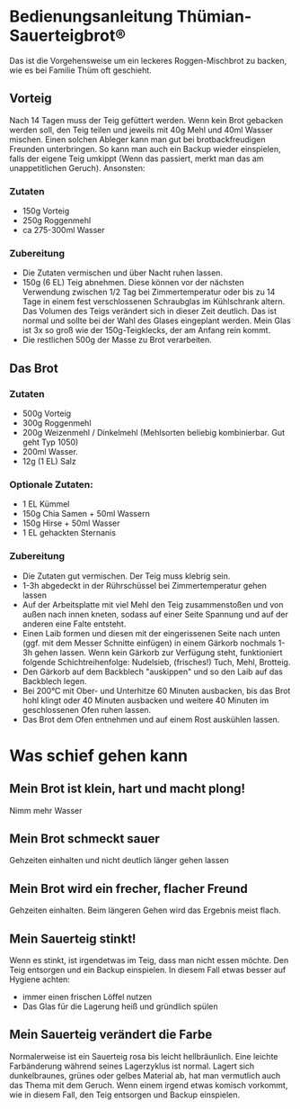 # Bedienungsanleitung Thümian-Sauerteigbrot®

Das ist die Vorgehensweise um ein leckeres Roggen-Mischbrot zu backen, wie es 
bei Familie Thüm oft geschieht. 


## Vorteig

Nach 14 Tagen muss der Teig gefüttert werden. Wenn kein
Brot gebacken werden soll, den Teig teilen und jeweils mit 40g Mehl und 40ml
Wasser mischen. Einen solchen Ableger kann man gut bei brotbackfreudigen 
Freunden unterbringen. So kann man auch ein Backup wieder einspielen, falls der 
eigene Teig umkippt (Wenn das passiert, merkt man das am unappetitlichen 
Geruch). Ansonsten:

### Zutaten
* 150g Vorteig
* 250g Roggenmehl
* ca 275-300ml Wasser

### Zubereitung

* Die Zutaten vermischen und über Nacht ruhen lassen.
* 150g (6 EL) Teig abnehmen. Diese können vor der nächsten Verwendung
  zwischen 1/2 Tag bei Zimmertemperatur oder bis zu 14 Tage in einem fest
  verschlossenen Schraubglas im Kühlschrank altern. Das Volumen des Teigs 
  verändert sich in dieser Zeit deutlich. Das ist normal und sollte bei der Wahl des Glases 
  eingeplant werden. Mein Glas ist 3x so groß wie der 150g-Teigklecks, der am Anfang 
  rein kommt.
* Die restlichen 500g der Masse zu Brot verarbeiten.

## Das Brot
### Zutaten
* 500g Vorteig
* 300g Roggenmehl
* 200g Weizenmehl / Dinkelmehl (Mehlsorten beliebig kombinierbar. Gut geht Typ 1050)
* 200ml Wasser.
* 12g (1 EL) Salz

### Optionale Zutaten:

* 1 EL Kümmel
* 150g Chia Samen + 50ml Wassern
* 150g Hirse + 50ml Wasser
* 1 EL gehackten Sternanis

### Zubereitung

* Die Zutaten gut vermischen. Der Teig muss klebrig sein.
* 1-3h abgedeckt in der Rührschüssel bei Zimmertemperatur gehen lassen
* Auf der Arbeitsplatte mit viel Mehl den Teig zusammenstoßen und von außen
  nach innen kneten, sodass auf einer Seite Spannung und auf der anderen eine
  Falte entsteht.
* Einen Laib formen und diesen mit der eingerissenen Seite nach unten (ggf. mit dem Messer Schnitte
  einfügen) in einem Gärkorb nochmals 1-3h gehen lassen. Wenn kein Gärkorb zur Verfügung steht, funktioniert folgende Schichtreihenfolge: Nudelsieb, (frisches!) Tuch, Mehl, Brotteig.
* Den Gärkorb auf dem Backblech "auskippen" und so den Laib auf das Backblech legen.
* Bei 200°C mit Ober- und Unterhitze 60 Minuten ausbacken, bis das Brot hohl
  klingt oder 40 Minuten ausbacken und weitere 40 Minuten im geschlossenen Ofen
  ruhen lassen.
* Das Brot dem Ofen entnehmen und auf einem Rost auskühlen lassen.


# Was schief gehen kann

## Mein Brot ist klein, hart und macht plong!

Nimm mehr Wasser

## Mein Brot schmeckt sauer

Gehzeiten einhalten und nicht deutlich länger gehen lassen


## Mein Brot wird ein frecher, flacher Freund

Gehzeiten einhalten. Beim längeren Gehen wird das Ergebnis meist flach.

## Mein Sauerteig stinkt!

Wenn es stinkt, ist irgendetwas im Teig, dass man nicht essen möchte.
Den Teig entsorgen und ein Backup einspielen. In diesem Fall etwas besser auf Hygiene achten:

* immer einen frischen Löffel nutzen
* Das Glas für die Lagerung heiß und gründlich spülen

## Mein Sauerteig verändert die Farbe

Normalerweise ist ein Sauerteig rosa bis leicht hellbräunlich. Eine leichte 
Farbänderung während seines Lagerzyklus ist normal. Lagert sich dunkelbraunes, 
grünes oder gelbes Material ab, hat man vermutlich auch das Thema mit dem 
Geruch. Wenn einem irgend etwas komisch vorkommt, wie in diesem Fall, den Teig 
entsorgen und Backup einspielen.
